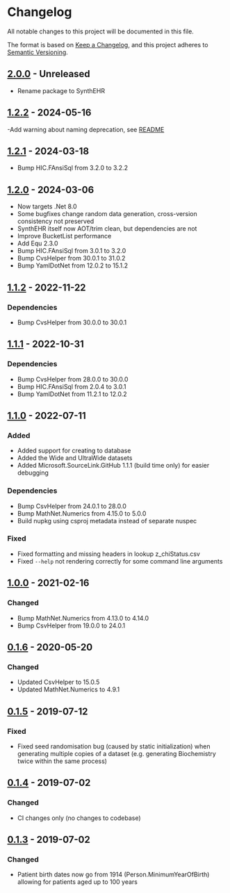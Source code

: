 # Changelog
All notable changes to this project will be documented in this file.

The format is based on [Keep a Changelog](https://keepachangelog.com/en/1.0.0/),
and this project adheres to [Semantic Versioning](https://semver.org/spec/v2.0.0.html).

## [2.0.0] - Unreleased

- Rename package to SynthEHR

## [1.2.2] - 2024-05-16

-Add warning about naming deprecation, see [README](./README.md#Deprecation)

## [1.2.1] - 2024-03-18

- Bump HIC.FAnsiSql from 3.2.0 to 3.2.2

## [1.2.0] - 2024-03-06

- Now targets .Net 8.0
- Some bugfixes change random data generation, cross-version consistency not preserved
- SynthEHR itself now AOT/trim clean, but dependencies are not
- Improve BucketList performance
- Add Equ 2.3.0
- Bump HIC.FAnsiSql from 3.0.1 to 3.2.0
- Bump CvsHelper from 30.0.1 to 31.0.2
- Bump YamlDotNet from 12.0.2 to 15.1.2

## [1.1.2] - 2022-11-22

### Dependencies

- Bump CvsHelper from 30.0.0 to 30.0.1

## [1.1.1] - 2022-10-31

### Dependencies

- Bump CvsHelper from 28.0.0 to 30.0.0
- Bump HIC.FAnsiSql from 2.0.4 to 3.0.1
- Bump YamlDotNet from 11.2.1 to 12.0.2

## [1.1.0] - 2022-07-11

### Added

- Added support for creating to database
- Added the Wide and UltraWide datasets
- Added Microsoft.SourceLink.GitHub 1.1.1 (build time only) for easier debugging

### Dependencies

- Bump CsvHelper from 24.0.1 to 28.0.0
- Bump MathNet.Numerics from 4.15.0 to 5.0.0
- Build nupkg using csproj metadata instead of separate nuspec

### Fixed

- Fixed formatting and missing headers in lookup z\_chiStatus.csv
- Fixed `--help` not rendering correctly for some command line arguments

## [1.0.0] - 2021-02-16

### Changed

- Bump MathNet.Numerics from 4.13.0 to 4.14.0
- Bump CsvHelper from 19.0.0 to 24.0.1

## [0.1.6] - 2020-05-20

### Changed

- Updated CsvHelper to 15.0.5
- Updated MathNet.Numerics to 4.9.1

## [0.1.5] - 2019-07-12

### Fixed

- Fixed seed randomisation bug (caused by static initialization) when generating multiple copies of a dataset (e.g. generating Biochemistry twice within the same process)

## [0.1.4] - 2019-07-02

### Changed

- CI changes only (no changes to codebase)

## [0.1.3] - 2019-07-02

### Changed

- Patient birth dates now go from 1914 (Person.MinimumYearOfBirth) allowing for patients aged up to 100 years

[Unreleased]: https://github.com/HicServices/SynthEHR/compare/v2.0.0...main
[2.0.0]: https://github.com/HicServices/SynthEHR/compare/v1.2.2...v2.0.0
[1.2.2]: https://github.com/HicServices/SynthEHR/compare/v1.2.1...v1.2.2
[1.2.1]: https://github.com/HicServices/SynthEHR/compare/v1.2.0...v1.2.1
[1.2.0]: https://github.com/HicServices/SynthEHR/compare/v1.1.2...v1.2.0
[1.1.2]: https://github.com/HicServices/SynthEHR/compare/v1.1.1...v1.1.2
[1.1.1]: https://github.com/HicServices/SynthEHR/compare/v1.1.0...v1.1.1
[1.1.0]: https://github.com/HicServices/SynthEHR/compare/v1.0.0...v1.1.0
[1.0.0]: https://github.com/HicServices/SynthEHR/compare/v0.1.6...v1.0.0
[0.1.6]: https://github.com/HicServices/SynthEHR/compare/v0.1.5...v0.1.6
[0.1.5]: https://github.com/HicServices/SynthEHR/compare/v0.1.4...v0.1.5
[0.1.4]: https://github.com/HicServices/SynthEHR/compare/v0.1.3...v0.1.4
[0.1.3]: https://github.com/HicServices/SynthEHR/compare/0.0.1.2...v0.1.3
